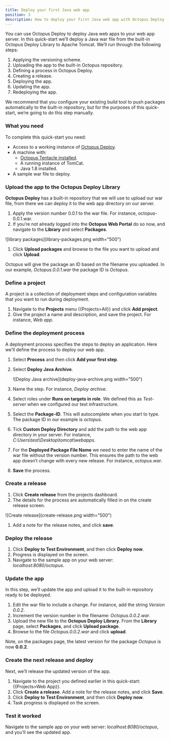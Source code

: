 ```yaml
---
title: Deploy your first Java web app
position: 3
description: How to deploy your first Java web app with Octopus Deploy.
---
```


You can use Octopus Deploy to deploy Java web apps to your web app server. In this quick-start we’ll deploy a Java war file from the built-in Octopus Deploy Library to Apache Tomcat. We’ll run through the following steps:

1. Applying the versioning scheme.
1. Uploading the app to the built-in Octopus repository.
1. Defining a process in Octopus Deploy.
1. Creating a release.
1. Deploying the app.
1. Updating the app.
1. Redeploying the app.

We recommend that you configure your existing build tool to push packages automatically to the built-in repository, but for the purposes of this quick-start, we’re going to do this step manually.

### What you need

To complete this quick-start you need:

* Access to a working instance of [Octopus Deploy](/docs/getting-started/quick-start/install-a-trial-version-of-octopus-deploy.md).
* A machine with:
	* [Octopus Tentacle installed](/docs/getting-started/quick-start/configure-your-infrastructure.md).
	* A running instance of TomCat.
	* Java 1.8 installed.
* A sample war file to deploy.

### Upload the app to the Octopus Deploy Library

**Octopus Deploy** has a built-in repository that we will use to upload our war file, from there we can deploy it to the web app directory on our server.  

1. Apply the version number 0.0.1 to the war file. For instance, octopus-0.0.1.war.
1.  If you’re not already logged into the **Octopus Web Portal** do so now, and navigate to the **Library** and select **Packages**.

![library packages](library-packages.png width="500")

1. Click **Upload packages** and browse to the file you want to upload and click **Upload**.

Octopus will give the package an ID based on the filename you uploaded. In our example, *Octopus.0.0.1.war* the package ID is *Octopus*.

### Define a project

A project is a collection of deployment steps and configuration variables that you want to run during deployment.

1. Navigate to the **Projects** menu {{Projects>All}} and click **Add project**.
1. Give the project a name and description, and save the project. For instance, *Web app*.

### Define the deployment process

A deployment process specifies the steps to deploy an application. Here we'll define the process to deploy our web app.

1. Select **Process** and then click **Add your first step**.
1. Select **Deploy Java Archive**.

	![Deploy Java archive](deploy-java-archive.png width="500")
1. Name the step. For instance, *Deploy archive*.
1. Select roles under **Runs on targets in role**. We defined this as *Test-server* when we configured our test infrastructure.
1. Select the **Package-ID**. This will autocomplete when you start to type. The package ID in our example is *octopus*.
1. Tick **Custom Deploy Directory** and add the path to the web app directory in your server. For instance, *C:Users\test\Desktop\tomcat\webapps*.
1. For the **Deployed Package File Name** we need to enter the name of the war file without the version number. This ensures the path to the web app doesn’t change with every new release. For instance, *octopus.war*.
1. **Save** the process.  

### Create a release

1. Click **Create release** from the projects dashboard.
1. The details for the process are automatically filled in on the create release screen.

![Create release](create-release.png width="500")

1.  Add a note for the release notes, and click **save**.

### Deploy the release

1. Click **Deploy to Test Environment**, and then click **Deploy now**.
2. Progress is displayed on the screen.
4. Navigate to the sample app on your web server: *localhost:8080/octopus*.

### Update the app

In this step, we’ll update the app and upload it to the built-in repository ready to be deployed.

1. Edit the war file to include a change. For instance, add the string *Version 0.0.2*.
2. Increment the version number in the filename: *Octopus.0.0.2.war*.
3. Upload the new file to the **Octopus Deploy Library**. From the **Library** page, select **Packages**, and click **Upload package**.
4. Browse to the file *Octopus.0.0.2.war* and click **upload**.

Note, on the packages page, the latest version for the package *Octopus* is now **0.0.2**.

### Create the next release and deploy

Next, we’ll release the updated version of the app.

1. Navigate to the project you defined earlier in this quick-start: {{Projects>Web App}}.
2. Click **Create a release**. Add a note for the release notes, and click **Save**.
3. Click **Deploy to Test Environment**, and then click **Deploy now**.
2. Task progress is displayed on the screen.

### Test it worked

Navigate to the sample app on your web server: *localhost:8080/octopus*, and you’ll see the updated app.

